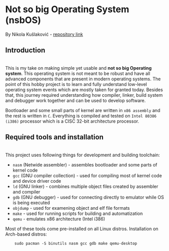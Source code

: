 # Not so big Operating System (nsbOS)
By Nikola Kušlaković - [repository link](https://github.com/nkusla/nsbOS)

## Introduction

\
This is my take on making simple yet usable and **not so big Operating system**. This operating system is not meant to be robust and have all advanced components that are present in modern operating systems. The point of this hobby project is to learn and fully understand low-level operating system events which are mostly taken for granted today. Besides that, this journey required understanding how compiler, linker, build system and debugger work together and can be used to develop software.

Bootloader and some small parts of kernel are written in `x86 assembly` and the rest is written in `C`. Everything is compiled and tested on `Intel 80386 (i386)` processor which is a CISC 32-bit architecture processor.

## Required tools and installation

\
This project uses following things for development and building toolchain:

- `nasm` (Netwide assembler) - assembles bootloader and some parts of kernel code
- `gcc` (GNU compiler collection) - used for compiling most of kernel code and device driver code
- `ld` (GNU linker) - combines multiple object files created by assembler and compiler
- `gdb` (GNU debugger) - used for connecting directly to emulator while OS is being executed
- `objdump` - used for examening object and elf file formats
- `make` - used for running scripts for building and automatization
- `qemu` - emulates x86 architecture (Intel i386)

Most of these tools come pre-installed on all Linux distros. Installation on Arch-based distros:
```
	sudo pacman -S binutils nasm gcc gdb make qemu-desktop
```

<div style="page-break-after: always; visibility: hidden">\pagebreak</div>
